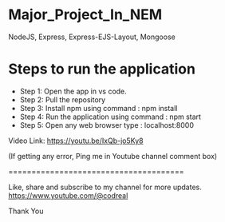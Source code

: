 # Major_Project_In_NEM

NodeJS, Express, Express-EJS-Layout, Mongoose

# Steps to run the application

- Step 1: Open the app in vs code. 
- Step 2: Pull the repository
- Step 3: Install npm using command : npm install
- Step 4: Run the application using command : npm start 
- Step 5: Open any web browser type : localhost:8000

Video Link: https://youtu.be/IxQb-jo5Ky8

(If getting any error, Ping me in Youtube channel comment box)

======================================

Like, share and subscribe to my channel for more updates.
https://www.youtube.com/@codreal

Thank You
